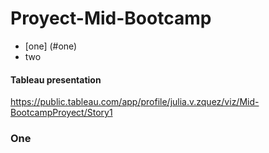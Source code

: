 # Proyect-Mid-Bootcamp
* [one] (#one)
* two


<h4>Tableau presentation</h4>

https://public.tableau.com/app/profile/julia.v.zquez/viz/Mid-BootcampProyect/Story1


<h3><a id='one'>One</a></h3>
